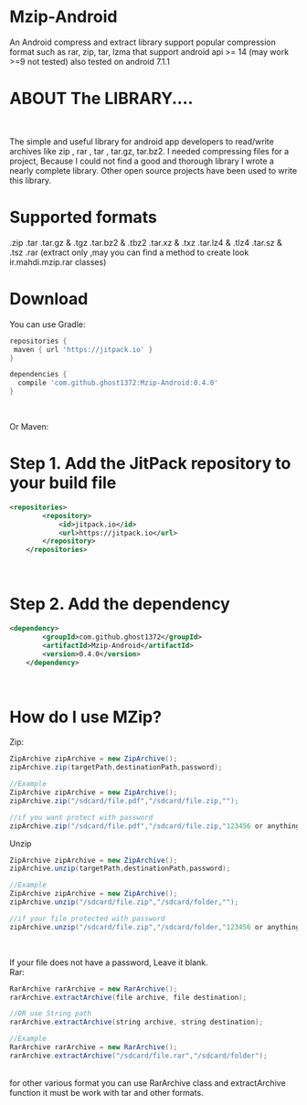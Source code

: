 # Mzip-Android
An Android compress and extract library support popular compression format such as rar, zip, tar, lzma
that support android api >= 14 (may work >=9 not tested) also tested on android 7.1.1
<br>
# ABOUT The LIBRARY....
<br>

The simple and useful library for android app developers to read/write archives like zip , rar , tar , tar.gz, tar.bz2.
I needed compressing files for a project, Because I could not find a good and thorough library I wrote a nearly complete library.
Other open source projects have been used to write this library.
<br>

# Supported formats
.zip
.tar
.tar.gz & .tgz
.tar.bz2 & .tbz2
.tar.xz & .txz
.tar.lz4 & .tlz4
.tar.sz & .tsz
.rar (extract only ,may you can find a method to create look ir.mahdi.mzip.rar classes)
<br>


# Download
You can use Gradle:
```gradle
repositories {
 maven { url 'https://jitpack.io' }
}

dependencies {
  compile 'com.github.ghost1372:Mzip-Android:0.4.0'
}
```
<br>

Or Maven:
# Step 1. Add the JitPack repository to your build file
```xml
<repositories>
		<repository>
		    <id>jitpack.io</id>
		    <url>https://jitpack.io</url>
		</repository>
	</repositories>
```
<br>

# Step 2. Add the dependency
```xml
<dependency>
	    <groupId>com.github.ghost1372</groupId>
	    <artifactId>Mzip-Android</artifactId>
	    <version>0.4.0</version>
	</dependency>
```
<br>


# How do I use MZip?
Zip:
```java
ZipArchive zipArchive = new ZipArchive();
zipArchive.zip(targetPath,destinationPath,password);

//Example
ZipArchive zipArchive = new ZipArchive();
zipArchive.zip("/sdcard/file.pdf","/sdcard/file.zip,"");

//if you want protect with password
zipArchive.zip("/sdcard/file.pdf","/sdcard/file.zip,"123456 or anything you want");
```
Unzip
```java
ZipArchive zipArchive = new ZipArchive();
zipArchive.unzip(targetPath,destinationPath,password);

//Example
ZipArchive zipArchive = new ZipArchive();
zipArchive.unzip("/sdcard/file.zip","/sdcard/folder,"");

//if your file protected with password
zipArchive.unzip("/sdcard/file.zip","/sdcard/folder,"123456 or anything you want");
```
<br>

If your file does not have a password, Leave it blank.
<br>
Rar:
```java
RarArchive rarArchive = new RarArchive();
rarArchive.extractArchive(file archive, file destination);

//OR use String path
rarArchive.extractArchive(string archive, string destination);

//Example
RarArchive rarArchive = new RarArchive();
rarArchive.extractArchive("/sdcard/file.rar","/sdcard/folder");
```
<br> for other various format you can use RarArchive class and extractArchive function it must be work with tar and other formats.
